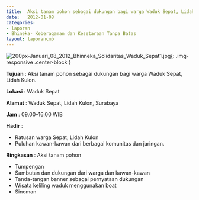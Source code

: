 ```yaml
---	
title: 	Aksi tanam pohon sebagai dukungan bagi warga Waduk Sepat, Lidah Kulon.
date: 	2012-01-08
categories:	
- laporan	
- Bhineka- Keberagaman dan Kesetaraan Tanpa Batas	
layout: laporancmb	
---	
```

	
![200px-Januari_08_2012_Bhinneka_Solidaritas_Waduk_Sepat1.jpg](/uploads/200px-Januari_08_2012_Bhinneka_Solidaritas_Waduk_Sepat1.jpg){: .img-responsive .center-block }	
	
**Tujuan** :	Aksi tanam pohon sebagai dukungan bagi warga Waduk Sepat, Lidah Kulon.
	
**Lokasi** :	Waduk Sepat
	
**Alamat** : 	Waduk Sepat, Lidah Kulon, Surabaya
	
**Jam** :	09.00–16.00 WIB
	
**Hadir** :	
*	Ratusan warga Sepat, Lidah Kulon
*	Puluhan kawan-kawan dari berbagai komunitas dan jaringan.

**Ringkasan** :	Aksi tanam pohon
*	Tumpengan
*	Sambutan dan dukungan dari warga dan kawan-kawan
*	Tanda-tangan banner sebagai pernyataan dukungan
*	Wisata keliling waduk menggunakan boat
*	Sinoman
